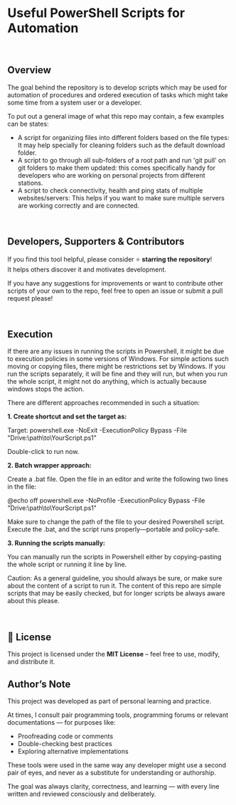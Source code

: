 # Useful PowerShell Scripts for Automation

<br>

## Overview

The goal behind the repository is to develop scripts which may be used for automation of procedures and ordered execution of tasks which might take some time from a system user or a developer. 

To put out a general image of what this repo may contain, a few examples can be states:

- A script for organizing files into different folders based on the file types: It may help specially for cleaning folders such as the default download folder.
- A script to go through all sub-folders of a root path and run 'git pull' on git folders to make them updated: this comes specifically handy for developers who are working on personal projects from different stations.
- A script to check connectivity, health and ping stats of multiple websites/servers: This helps if you want to make sure multiple servers are working correctly and are connected.

 <br>

## Developers, Supporters & Contributors

If you find this tool helpful, please consider ⭐ **starring the repository**!  
It helps others discover it and motivates development.

If you have any suggestions for improvements or want to contribute other scripts of your own to the repo, feel free to open an issue or submit a pull request please!


<br>

## Execution

If there are any issues in running the scripts in Powershell, it might be due to execution policies in some versions of Windows. For simple actions such moving or copying files, there might be restrictions set by 
Windows. If you run the scripts separately, it will be fine and they will run, but when you run the whole script, it might not do anything, which is actually because windows stops the action.

There are different approaches recommended in such a situation:

**1. Create shortcut and set the target as:**

Target: powershell.exe -NoExit -ExecutionPolicy Bypass -File "Drive:\path\to\YourScript.ps1"

Double-click to run now.

**2. Batch wrapper approach:**

Create a .bat file. Open the file in an editor and write the following two lines in the file:

@echo off
powershell.exe -NoProfile -ExecutionPolicy Bypass -File "Drive:\path\to\YourScript.ps1"

Make sure to change the path of the file to your desired Powershell script. Execute the .bat, and the script runs properly—portable and policy-safe.

**3. Running the scripts manually:**

You can manually run the scripts in Powershell either by copying-pasting the whole script or running it line by line.

Caution: As a general guideline, you should always be sure, or make sure about the content of a script to run it. The content of this repo are simple scripts that may be easily checked, but for longer scripts be always aware about this please.


 <br>

 
## 📄 License

This project is licensed under the **MIT License** – feel free to use, modify, and distribute it.

## Author’s Note

This project was developed as part of personal learning and practice.

At times, I consult pair programming tools, programming forums or relevant documentations — for purposes like:

- Proofreading code or comments
- Double-checking best practices
- Exploring alternative implementations

These tools were used in the same way any developer might use a second pair of eyes, and never as a substitute for understanding or authorship.

The goal was always clarity, correctness, and learning — with every line written and reviewed consciously and deliberately.

